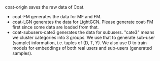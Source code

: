coat-origin saves the raw data of Coat.

+ coat-FM generates the data for MF and FM.
+ coat-LGN generates the data for LightGCN. Please generate coat-FM first since some data are loaded from that.
+ coat-subusers-cate3 generates the data for subusers. "cate3" means we cluster categories into 3 groups. We use that to generate sub-user (sample) information, i.e. tuples of (D, T, Y). We also use D to train models for embeddings of both real users and sub-users (generated samples).

